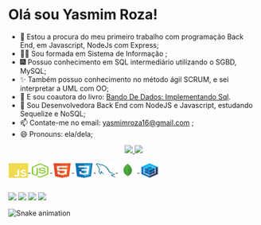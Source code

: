 # Olá sou Yasmim Roza!

- 🔭 Estou a procura do meu primeiro trabalho com programação Back End, em Javascript, NodeJs com Express;
- 👩‍🎓 Sou formada em Sistema de Informação ;
- 🎆 Possuo conhecimento em SQL intermediário utilizando o SGBD, MySQL;
- ✨ Também possuo conhecimento no método ágil SCRUM, e sei interpretar a UML com OO;
- 🎇 E sou coautora do livro: [Bando De Dados: Implementando Sql](https://www.alexaloja.com/MLB-1850643058-banco-de-dados-implementando-sql-_JM).
- 🌱 Sou Desenvolvedora Back End com NodeJS e Javascript, estudando Sequelize e NoSQL;
- 📫 Contate-me no email: yasmimroza16@gmail.com ;
- 😄 Pronouns: ela/dela;
  
<div align="center">
  <a href="https://github.com/YasmimRoza">
  <img height="180em" src="https://github-readme-stats.vercel.app/api?username=YasmimRoza&show_icons=true&theme=midnight-purple&include_all_commits=true&count_private=true"/>
  <img height="150em" src="https://github-readme-stats.vercel.app/api/top-langs/?username=YasmimRoza&layout=compact&langs_count=7&theme=midnight-purple"/>
</div>
  
<div style="display: inline_block"><br>
  <img align="center" alt="Yasmim-Js" height="30" width="40" src="https://raw.githubusercontent.com/devicons/devicon/master/icons/javascript/javascript-plain.svg">
  <img align="center" alt="Yasmim-Node" height="30" width="40" src="https://raw.githubusercontent.com/devicons/devicon/master/icons/nodejs/nodejs-plain.svg">
  <img align="center" alt="Yasmim-HTML" height="30" width="40" src="https://raw.githubusercontent.com/devicons/devicon/master/icons/html5/html5-original.svg">
  <img align="center" alt="Yasmim-CSS" height="30" width="40" src="https://raw.githubusercontent.com/devicons/devicon/master/icons/css3/css3-original.svg">
  <img align="center" alt="Yasmim-MySQL" height="30" width="40" src="https://raw.githubusercontent.com/devicons/devicon/master/icons/mysql/mysql-original.svg">
  <img align="center" alt="Yasmim-MongoDB" height="30" width="40" src="https://raw.githubusercontent.com/devicons/devicon/master/icons/mongodb/mongodb-original.svg">
  <img align="center" alt="Yasmim-Sequelize" height="30" width="40" src="https://raw.githubusercontent.com/devicons/devicon/master/icons/sequelize/sequelize-original.svg">
</div>

##
  
<div>
  <a href="https://www.instagram.com/yasmimroza04" target="_blank"><img src="https://img.shields.io/badge/-Instagram-%23E4405F?style=for-the-badge&logo=instagram&logoColor=white" target="_blank"></a>
  <a href = "mailto:yasmimroza16@gmail.com"><img src="https://img.shields.io/badge/-Gmail-%23333?style=for-the-badge&logo=gmail&logoColor=white" target="_blank"></a>
  <a href="https://www.linkedin.com/in/devyasmimroza/" target="_blank"><img src="https://img.shields.io/badge/-LinkedIn-%230077B5?style=for-the-badge&logo=linkedin&logoColor=white" target="_blank"></a> 
  <a href="https://twitter.com/Yasmim_Roza_" target="_blank"><img src="https://img.shields.io/badge/Twitter-1DA1F2?style=for-the-badge&logo=twitter&logoColor=white" target="_blank"></a> 
 
  ![Snake animation](https://github.com/YasmimRoza/YasmimRoza/blob/output/github-contribution-grid-snake.svg)
 
</div>
